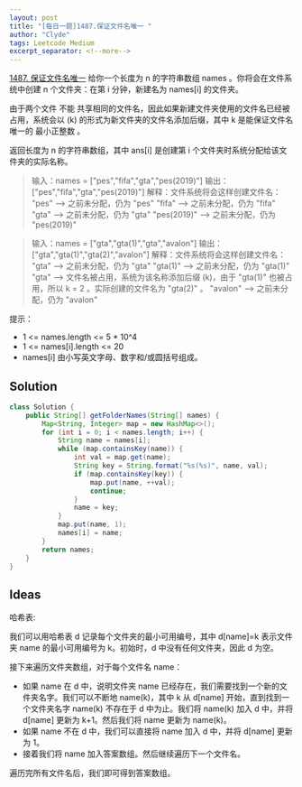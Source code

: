 ```yaml
---
layout: post
title: "[每日一题]1487.保证文件名唯一 "
author: "Clyde"
tags: Leetcode Medium
excerpt_separator: <!--more-->
---
```


[1487. 保证文件名唯一](https://leetcode.cn/problems/making-file-names-unique/)   给你一个长度为 n 的字符串数组 names 。你将会在文件系统中创建 n 个文件夹：在第 i 分钟，新建名为 names[i] 的文件夹。<!--more-->

由于两个文件 不能 共享相同的文件名，因此如果新建文件夹使用的文件名已经被占用，系统会以 (k) 的形式为新文件夹的文件名添加后缀，其中 k 是能保证文件名唯一的 最小正整数 。

返回长度为 n 的字符串数组，其中 ans[i] 是创建第 i 个文件夹时系统分配给该文件夹的实际名称。

>  输入：names = ["pes","fifa","gta","pes(2019)"]
>  输出：["pes","fifa","gta","pes(2019)"]
>  解释：文件系统将会这样创建文件名：
>  "pes" --> 之前未分配，仍为 "pes"
>  "fifa" --> 之前未分配，仍为 "fifa"
>  "gta" --> 之前未分配，仍为 "gta"
>  "pes(2019)" --> 之前未分配，仍为 "pes(2019)"

> 输入：names = ["gta","gta(1)","gta","avalon"]
> 输出：["gta","gta(1)","gta(2)","avalon"]
> 解释：文件系统将会这样创建文件名：
> "gta" --> 之前未分配，仍为 "gta"
> "gta(1)" --> 之前未分配，仍为 "gta(1)"
> "gta" --> 文件名被占用，系统为该名称添加后缀 (k)，由于 "gta(1)" 也被占用，所以 k = 2 。实际创建的文件名为 "gta(2)" 。
> "avalon" --> 之前未分配，仍为 "avalon"


提示：

- 1 <= names.length <= 5 * 10^4
- 1 <= names[i].length <= 20
- names[i] 由小写英文字母、数字和/或圆括号组成。

## Solution 

```java
class Solution {
    public String[] getFolderNames(String[] names) {
        Map<String, Integer> map = new HashMap<>();
        for (int i = 0; i < names.length; i++) {
            String name = names[i];
            while (map.containsKey(name)) {
                int val = map.get(name);
                String key = String.format("%s(%s)", name, val);
                if (map.containsKey(key)) {
                    map.put(name, ++val);
                    continue;
                }
                name = key;
            }
            map.put(name, 1);
            names[i] = name;
        }
        return names;
    }
}
```

##  Ideas

哈希表:

我们可以用哈希表 d 记录每个文件夹的最小可用编号，其中 d[name]=k 表示文件夹 name 的最小可用编号为 k。初始时，d 中没有任何文件夹，因此 d 为空。

接下来遍历文件夹数组，对于每个文件名 name：

- 如果 name 在 d 中，说明文件夹 name 已经存在，我们需要找到一个新的文件夹名字。我们可以不断地 name(k)，其中 k 从 d[name] 开始，直到找到一个文件夹名字 name(k) 不存在于 d 中为止。我们将 name(k) 加入 d 中，并将 d[name] 更新为 k+1。然后我们将 name 更新为 name(k)。
- 如果 name 不在 d 中，我们可以直接将 name 加入 d 中，并将 d[name] 更新为 1。
- 接着我们将 name 加入答案数组。然后继续遍历下一个文件名。


遍历完所有文件名后，我们即可得到答案数组。

